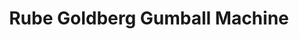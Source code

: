 ---
layout: post
title: Rube Goldberg Gumball Machine
creator: Jackie Song
twitter: false
site: http://www.youtube.com/watch?v=uWcKhxWlcuU
image: /lib/img/projects/gumball.jpg
featured: false
demodays: true
eboard: false
alumni: false
---